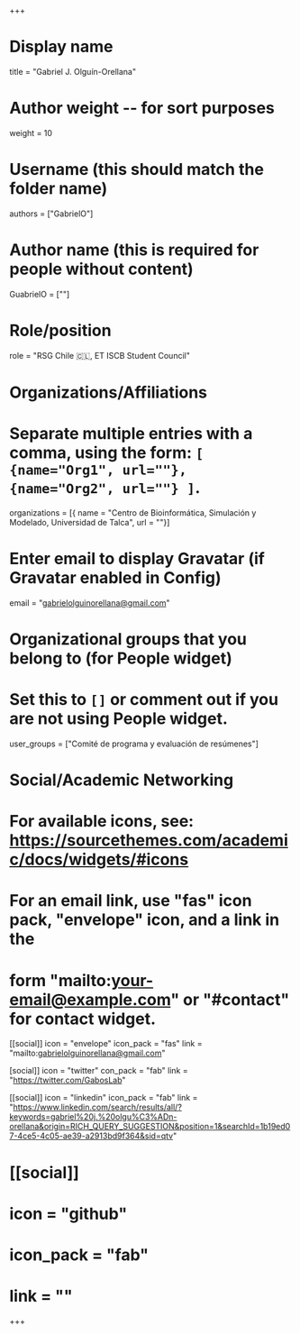 +++
# Display name
title = "Gabriel J. Olguín-Orellana"

# Author weight -- for sort purposes
weight = 10

# Username (this should match the folder name)
authors = ["GabrielO"]

# Author name (this is required for people without content)
GuabrielO = [""]

# Role/position
role = "RSG Chile :chile:, ET ISCB Student Council"

# Organizations/Affiliations
#   Separate multiple entries with a comma, using the form: `[ {name="Org1", url=""}, {name="Org2", url=""} ]`.
organizations = [{ name = "Centro de Bioinformática, Simulación y Modelado, Universidad de Talca", url = ""}]

# Enter email to display Gravatar (if Gravatar enabled in Config)
email = "gabrielolguinorellana@gmail.com"

# Organizational groups that you belong to (for People widget)
#   Set this to `[]` or comment out if you are not using People widget.
user_groups = ["Comité de programa y evaluación de resúmenes"]

# Social/Academic Networking
# For available icons, see: https://sourcethemes.com/academic/docs/widgets/#icons
#   For an email link, use "fas" icon pack, "envelope" icon, and a link in the
#   form "mailto:your-email@example.com" or "#contact" for contact widget.

[[social]]
  icon = "envelope"
  icon_pack = "fas"
  link = "mailto:gabrielolguinorellana@gmail.com"

  [social]]
 icon = "twitter"
  con_pack = "fab"
  link = "https://twitter.com/GabosLab"

[[social]]
  icon = "linkedin"
  icon_pack = "fab"
  link = "https://www.linkedin.com/search/results/all/?keywords=gabriel%20j.%20olgu%C3%ADn-orellana&origin=RICH_QUERY_SUGGESTION&position=1&searchId=1b19ed07-4ce5-4c05-ae39-a2913bd9f364&sid=qtv"

# [[social]]
  # icon = "github"
  # icon_pack = "fab"
  # link = ""

+++